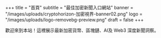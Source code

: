 +++
title = "首頁"
subtitle = "最佳加密新聞入口網站"
banner = "/images/uploads/cryptohorizon-加密視界-banner02.png"
logo = "/images/uploads/logo-removebg-preview.png"
draft = false
+++

歡迎來到本站！這裡展示最新加密貨幣、區塊鏈、AI及 Web3 深度新聞洞察。
